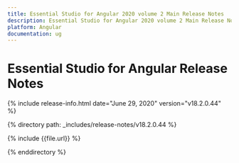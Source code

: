 ```yaml
---
title: Essential Studio for Angular 2020 volume 2 Main Release Notes  
description: Essential Studio for Angular 2020 volume 2 Main Release Notes  
platform: Angular
documentation: ug
---
```


# Essential Studio for Angular  Release Notes  

{% include release-info.html date="June 29, 2020"  version="v18.2.0.44" %} 


{% directory path: _includes/release-notes/v18.2.0.44 %}

{% include {{file.url}} %}

{% enddirectory %}